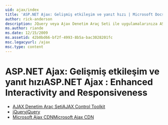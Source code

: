 ```yaml
---
uid: ajax/index
title: 'ASP.NET Ajax: Gelişmiş etkileşim ve yanıt hızı | Microsoft Docs'
author: rick-anderson
description: JQuery veya Ajax Denetim Araç Seti ile uygulamalarınıza ASP.NET AJAX işlevselliği ekleyin. Ajax uygulamalarınızla Micro performansını...
ms.author: riande
ms.date: 12/15/2009
ms.assetid: 42b0bd66-bf2f-4993-8b5a-bac3028201fc
msc.legacyurl: /ajax
msc.type: content
---
```

<a name="aspnet-ajax--enhanced-interactivity-and-responsiveness"></a><span data-ttu-id="54a00-104">ASP.NET Ajax: Gelişmiş etkileşim ve yanıt hızı</span><span class="sxs-lookup"><span data-stu-id="54a00-104">ASP.NET Ajax : Enhanced Interactivity and Responsiveness</span></span>
====================
- [<span data-ttu-id="54a00-105">AJAX Denetim Araç Seti</span><span class="sxs-lookup"><span data-stu-id="54a00-105">AJAX Control Toolkit</span></span>](https://go.devexpress.com/AjaxControlToolkit_ASP_Resources_ASP_AJAX_Index.aspx)
- [<span data-ttu-id="54a00-106">jQuery</span><span class="sxs-lookup"><span data-stu-id="54a00-106">jQuery</span></span>](http://jquery.com/)
- [<span data-ttu-id="54a00-107">Microsoft Ajax CDN</span><span class="sxs-lookup"><span data-stu-id="54a00-107">Microsoft Ajax CDN</span></span>](cdn/overview.md)
